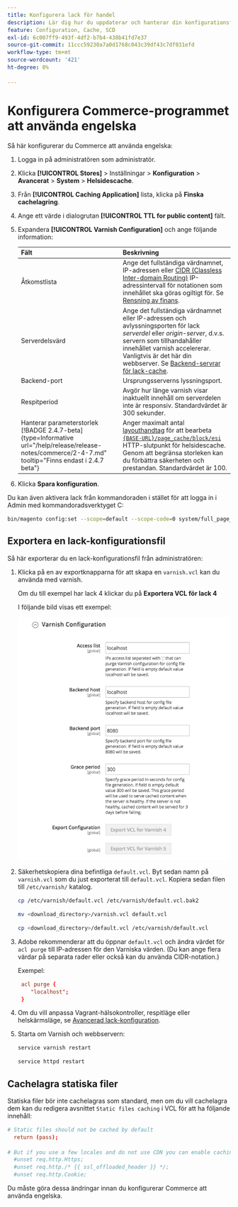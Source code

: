 ```yaml
---
title: Konfigurera lack för handel
description: Lär dig hur du uppdaterar och hanterar din konfigurationsfil för lack för Commerce-programmet.
feature: Configuration, Cache, SCD
exl-id: 6c007ff9-493f-4df2-b7b4-438b41fd7e37
source-git-commit: 11ccc59230a7a0d1768c043c39df43c7df031efd
workflow-type: tm+mt
source-wordcount: '421'
ht-degree: 0%

---
```


# Konfigurera Commerce-programmet att använda engelska

Så här konfigurerar du Commerce att använda engelska:

1. Logga in på administratören som administratör.
1. Klicka **[!UICONTROL Stores]** > Inställningar > **Konfiguration** > **Avancerat** > **System** > **Helsidescache**.
1. Från **[!UICONTROL Caching Application]** lista, klicka på **Finska cachelagring**.
1. Ange ett värde i dialogrutan **[!UICONTROL TTL for public content]** fält.
1. Expandera **[!UICONTROL Varnish Configuration]** och ange följande information:

   | Fält | Beskrivning |
   | ----- | ----------- |
   | Åtkomstlista | Ange det fullständiga värdnamnet, IP-adressen eller [CIDR (Classless Inter-domain Routing)](https://www.digitalocean.com/community/tutorials/understanding-ip-addresses-subnets-and-cidr-notation-for-networking) IP-adressintervall för notationen som innehållet ska göras ogiltigt för. Se [Rensning av finans](https://varnish-cache.org/docs/3.0/tutorial/purging.html). |
   | Serverdelsvärd | Ange det fullständiga värdnamnet eller IP-adressen och avlyssningsporten för lack _serverdel_ eller _origin-server_, d.v.s. servern som tillhandahåller innehållet varnish accelererar. Vanligtvis är det här din webbserver. Se [Backend-servrar för lack-cache](https://www.varnish-cache.org/docs/trunk/users-guide/vcl-backends.html). |
   | Backend-port | Ursprungsserverns lyssningsport. |
   | Respitperiod | Avgör hur länge varnish visar inaktuellt innehåll om serverdelen inte är responsiv. Standardvärdet är 300 sekunder. |
   | Hanterar parameterstorlek  [!BADGE 2.4.7-beta]{type=Informative url="/help/release/release-notes/commerce/2-4-7.md" tooltip="Finns endast i 2.4.7 beta"} | Anger maximalt antal [layouthandtag](https://developer.adobe.com/commerce/frontend-core/guide/layouts/#layout-handles) för att bearbeta [`{BASE-URL}/page_cache/block/esi`](use-varnish-esi.md) HTTP-slutpunkt för helsidescache. Genom att begränsa storleken kan du förbättra säkerheten och prestandan. Standardvärdet är 100. |

1. Klicka **Spara konfiguration**.

Du kan även aktivera lack från kommandoraden i stället för att logga in i Admin med kommandoradsverktyget C:

```bash
bin/magento config:set --scope=default --scope-code=0 system/full_page_cache/caching_application 2
```

## Exportera en lack-konfigurationsfil

Så här exporterar du en lack-konfigurationsfil från administratören:

1. Klicka på en av exportknapparna för att skapa en `varnish.vcl` kan du använda med varnish.

   Om du till exempel har lack 4 klickar du på **Exportera VCL för lack 4**

   I följande bild visas ett exempel:

   ![Konfigurera Commerce att använda engelska i administratören](../../assets/configuration/varnish-admin-22.png)

1. Säkerhetskopiera dina befintliga `default.vcl`. Byt sedan namn på `varnish.vcl` som du just exporterat till `default.vcl`. Kopiera sedan filen till `/etc/varnish/` katalog.

   ```bash
   cp /etc/varnish/default.vcl /etc/varnish/default.vcl.bak2
   ```

   ```bash
   mv <download_directory>/varnish.vcl default.vcl
   ```

   ```bash
   cp <download_directory>/default.vcl /etc/varnish/default.vcl
   ```

1. Adobe rekommenderar att du öppnar `default.vcl` och ändra värdet för `acl purge` till IP-adressen för den Varniska värden. (Du kan ange flera värdar på separata rader eller också kan du använda CIDR-notation.)

   Exempel:

   ```conf
    acl purge {
       "localhost";
    }
   ```

1. Om du vill anpassa Vagrant-hälsokontroller, respitläge eller helskärmsläge, se [Avancerad lack-konfiguration](config-varnish-advanced.md).

1. Starta om Varnish och webbservern:

   ```bash
   service varnish restart
   ```

   ```bash
   service httpd restart
   ```

## Cachelagra statiska filer

Statiska filer bör inte cachelagras som standard, men om du vill cachelagra dem kan du redigera avsnittet `Static files caching` i VCL för att ha följande innehåll:

```conf
# Static files should not be cached by default
  return (pass);

# But if you use a few locales and do not use CDN you can enable caching static files by commenting previous line (#return (pass);) and uncommenting next 3 lines
  #unset req.http.Https;
  #unset req.http./* {{ ssl_offloaded_header }} */;
  #unset req.http.Cookie;
```

Du måste göra dessa ändringar innan du konfigurerar Commerce att använda engelska.
